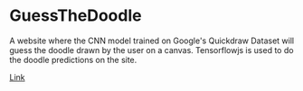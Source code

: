 # GuessTheDoodle

A website where the CNN model trained on Google's Quickdraw Dataset will guess the doodle drawn by the user on a canvas. Tensorflowjs is used to do the doodle predictions on the site.

[Link](https://aniketdogra.github.io/doodler/)

